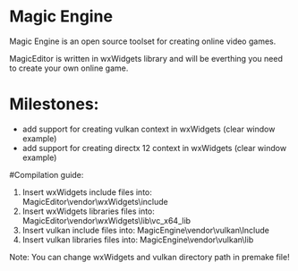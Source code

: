 # Magic Engine
Magic Engine is an open source toolset for creating online video games.

MagicEditor is written in wxWidgets library and will be everthing you need to create your own online game.

# Milestones:
 - add support for creating vulkan context in wxWidgets (clear window example)
 - add support for creating directx 12 context in wxWidgets (clear window example)
 
#Compilation guide:
1. Insert wxWidgets include files into: MagicEditor\vendor\wxWidgets\include
2. Insert wxWidgets libraries files into: MagicEditor\vendor\wxWidgets\lib\vc_x64_lib
3. Insert vulkan include files into: MagicEngine\vendor\vulkan\Include
4. Insert vulkan libraries files into: MagicEngine\vendor\vulkan\lib

Note:
You can change wxWidgets and vulkan directory path in premake file! 
